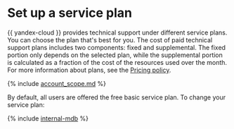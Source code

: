 # Set up a service plan

{{ yandex-cloud }} provides technical support under different service plans. You can choose the plan that's best for you. The cost of paid technical support plans includes two components: fixed and supplemental. The fixed portion only depends on the selected plan, while the supplemental portion is calculated as a fraction of the cost of the resources used over the month. For more information about plans, see the [Pricing policy](../../support/pricing.md).

{% include [account_scope.md](../../billing/_includes/account-scope.md) %}

By default, all users are offered the free basic service plan. To change your service plan:

{% include [internal-mdb](../../_includes/support/change-pricing.md) %}
